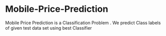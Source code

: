 # Mobile-Price-Prediction
Mobile Price Prediction is a Classification Problem . We predict Class labels  of given test data set using best Classifier 
